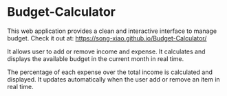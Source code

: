 # Budget-Calculator

This web application provides a clean and interactive interface to manage budget. Check it out at: https://song-xiao.github.io/Budget-Calculator/

It allows user to add or remove income and expense. It calculates and displays the available budget in the current month in real time. 

The percentage of each expense over the total income is calculated and displayed. It updates automatically when the user add or remove an item in real time.
